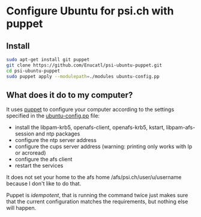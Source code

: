 Configure Ubuntu for psi.ch with puppet
=======================================

Install
-------

```bash
sudo apt-get install git puppet
git clone https://github.com/Enucatl/psi-ubuntu-puppet.git
cd psi-ubuntu-puppet
sudo puppet apply --modulepath=./modules ubuntu-config.pp
```

What does it do to my computer?
-------------------------------

It uses [puppet](http://puppetlabs.com/) to configure your computer
according to the settings specified in the
[ubuntu-config.pp](ubuntu-config.pp) file:

* install the libpam-krb5, openafs-client, openafs-krb5, kstart, libpam-afs-session and ntp packages
* configure the ntp server address
* configure the cups server address (warning: printing only works with lp or acroread)
* configure the afs client
* restart the services

It does not set your home to the afs home /afs/psi.ch/user/u/username
because I don't like to do that.

Puppet is _idempotent_, that is running the command twice just makes sure
that the current configuration matches the requirements, but nothing else
will happen.
